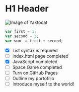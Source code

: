 # H1 Header
![Image of Yaktocat](https://octodex.github.com/images/yaktocat.png)
```javascript
var first = 1;
var second = 2;
var sum  = first + second;
```
- [x] List syntax is required
- [ ] index.html page completed
- [x] JavaScript completed
- [ ] Space Game completed
- [ ] Turn on GitHub Pages
- [ ] Outline my portofilio
- [ ] Introduce myself to the world!
